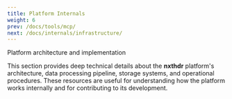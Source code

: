```yaml
---
title: Platform Internals
weight: 6
prev: /docs/tools/mcp/
next: /docs/internals/infrastructure/
---
```


Platform architecture and implementation

This section provides deep technical details about the **nxthdr** platform's architecture, data processing pipeline, storage systems, and operational procedures. These resources are useful for understanding how the platform works internally and for contributing to its development.
